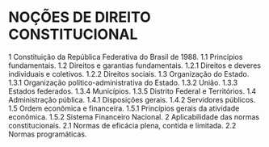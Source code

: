 # NOÇÕES DE DIREITO CONSTITUCIONAL

1 Constituição da República Federativa do Brasil de 1988.
1.1 Princípios fundamentais.
1.2 Direitos e garantias fundamentais.
1.2.1 Direitos e deveres individuais e coletivos.
1.2.2 Direitos sociais.
1.3 Organização do Estado.
1.3.1 Organização político-administrativa do Estado.
1.3.2 União.
1.3.3 Estados federados.
1.3.4 Municípios.
1.3.5 Distrito Federal e Territórios.
1.4 Administração pública.
1.4.1 Disposições gerais.
1.4.2 Servidores públicos.
1.5 Ordem econômica e financeira.
1.5.1 Princípios gerais da atividade econômica.
1.5.2 Sistema Financeiro Nacional.
2 Aplicabilidade das normas constitucionais.
2.1 Normas de eficácia plena, contida e limitada.
2.2 Normas programáticas.

